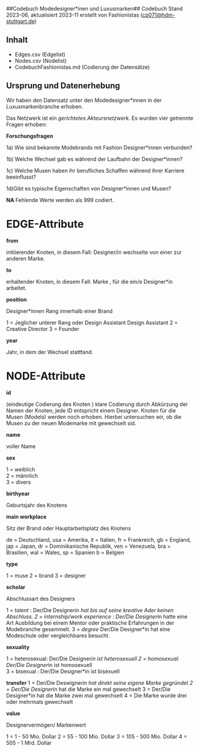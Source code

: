 ##Codebuch Modedesigner*inen und Luxusmarken##
Codebuch Stand 2023-06, aktualisiert 2023-11
erstellt von Fashionistas (cp071@hdm-stuttgart.de)


## Inhalt
- Edges.csv (Edgelist) 
- Nodes.csv (Nodelist)
- CodebuchFashionistas.md (Codierung der Datensätze)



## Ursprung und Datenerhebung
Wir haben den Datensatz unter den Modedesigner*innen in der Luxusmarkenbranche erhoben.

Das Netzwerk ist ein *gerichtetes Akteursnetzwerk*. Es wurden vier getrennte Fragen erhoben:


**Forschungsfragen**

1a) Wie sind bekannte Modebrands mit Fashion Designer*innen verbunden?

1b) Welche Wechsel gab es während der Laufbahn der Designer*innen?

1c) Welche Musen haben ihr berufliches Schaffen während ihrer Karriere beeinflusst?

1d)Gibt es typische Eigenschaften von Designer*innen und Musen?


**NA**
Fehlende Werte werden als 999 codiert.



# EDGE-Attribute


**from**

initiierender Knoten, in diesem Fall: Designer/in wechselte von einer zur anderen Marke.

**to**

erhaltender Knoten, in diesem Fall: Marke , für die ein/e Designer*in arbeitet.


**position**

Designer*innen Rang innerhalb einer Brand

1 = Jeglicher unterer Rang oder Design Assistant Design Assistant
2 = Creative Director
3 = Founder

**year**

Jahr, in dem der Wechsel stattfand.






# NODE-Attribute  
  
**id**  

(eindeutige Codierung des Knoten )
klare Codierung durch Abkürzung der Namen der Knoten, jede ID entspricht einem Designer. Knoten für die Musen (Models) werden noch erhoben. Hierbei untersuchen wir, ob die Musen zu der neuen Modemarke mit gewechselt sid.

**name**

voller Name


**sex** 

1 = weiblich  
2 = männlich  
3 = divers
  

**birthyear**   

Geburtsjahr des Knotens  


**main workplace**

Sitz der Brand oder Hauptarbeitsplatz des Knotens

de = Deutschland,
usa = Amerika,
it = Italien,
fr = Frankreich, 
gb = England,
jap = Japan,
dr = Dominikanische Republik,
ven = Venezuela,
bra = Brasilien,
wal = Wales,
sp = Spanien
b = Belgien

**type**

1 = muse
2 = brand
3 = designer



**scholar**

Abschlussart des Designers 

1 = *talent* : Der/Die Designer*in hat bis auf seine kreative Ader keinen Abschluss.
2 = *internship/work experience* : Der/Die Designer*in hatte eine Art Ausbildung bei einem Mentor oder praktische Erfahrungen in der Modebranche gesammelt.
3 = *degree* Der/Die Designer*in hat eine Modeschule oder vergleichbares besucht.


**sexuality**  

1 = heterosexual: Der/Die Designer*in ist heterosexuell
2 = homosexual: Der/Die Designer*in ist homosexuell   
3 = bisexual : Der/Die Designer*in ist bisexuell


**transfer**
1 = Der/Die Deswigner*in hat direkt seine eigene Marke gegründet
2 = Der/Die Designer*in hat die Marke ein mal gewechselt
3 = Der/Die Designer*in hat die Marke zwei mal gewechselt
4 = Die Marke wurde drei oder mehrmals gewechselt


**value**

Designervermögen/ Markenwert

1 = 1 - 50 Mio. Dollar
2 = 55 - 100 Mio. Dollar
3 = 105 - 500 Mio. Dollar
4 = 505 - 1 Mrd. Dollar
